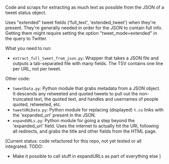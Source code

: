 Code and scraps for extracting as much text as possible from the JSON of a tweet status object. 

Uses "extended" tweet fields ('full_text', 'extended_tweet') when they're present. They're generally needed in order for the JSON to contain full info.
Getting them might require setting the option "tweet_mode=extended" in the query to Twitter.


What you need to run:

* `extract_full_tweet_from_json.py`: Wrapper that takes a JSON file and outputs a tab-separated file with many fields. The TSV contains one line per URL, not per tweet.


Other code:

* `tweetData.py`: Python module that grabs metadata from a JSON object. It descends any retweeted and quoted tweets to pull out the non-truncated text, the quoted text, and handles and usernames of people quoted, retweeted, etc.
* `tweetURLData.py`: Python module for replacing (displayed) `t.co` links with the 'expanded_url' present in the JSON.
* `expandURLs.py`: Python module for going a step beyond the 'expanded_url' field. Uses the internet to actually hit the URl, following all redirects, and grabs the title and other fields from the HTML page.


[Current status: code refactored for this repo, not yet tested or all integrated. 
TODO:
 
* Make it possible to call stuff in expandURLs as part of everything else
]
